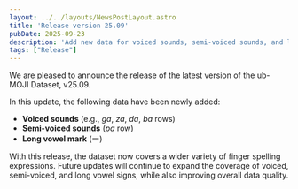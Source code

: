 ```yaml
---
layout: ../../layouts/NewsPostLayout.astro
title: 'Release version 25.09'
pubDate: 2025-09-23
description: 'Add new data for voiced sounds, semi-voiced sounds, and long vowels'
tags: ["Release"]
---
```


We are pleased to announce the release of the latest version of the ub-MOJI Dataset, v25.09.

In this update, the following data have been newly added:

* **Voiced sounds** (e.g., *ga*, *za*, *da*, *ba* rows)
* **Semi-voiced sounds** (*pa* row)
* **Long vowel mark** (ー)

With this release, the dataset now covers a wider variety of finger spelling expressions.
Future updates will continue to expand the coverage of voiced, semi-voiced, and long vowel signs, while also improving overall data quality.
